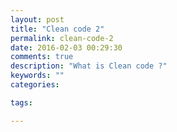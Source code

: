 ```yaml
---
layout: post
title: "Clean code 2"
permalink: clean-code-2
date: 2016-02-03 00:29:30
comments: true
description: "What is Clean code ?"
keywords: ""
categories:

tags:

---
```

